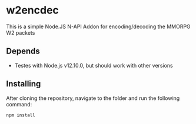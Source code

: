# w2encdec

This is a simple Node.JS N-API Addon for encoding/decoding the MMORPG W2 packets

## Depends

* Testes with Node.js v12.10.0, but should work with other versions

## Installing

After cloning the repository, navigate to the folder and run the following command:

`npm install`
